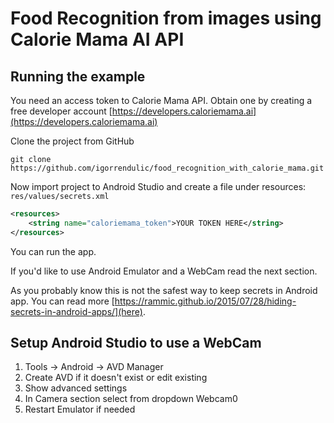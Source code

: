 # Food Recognition from images using Calorie Mama AI API

## Running the example

You need an access token to Calorie Mama API. Obtain one by creating a free developer account [https://developers.caloriemama.ai](https://developers.caloriemama.ai)

Clone the project from GitHub

```
git clone https://github.com/igorrendulic/food_recognition_with_calorie_mama.git
```

Now import project to Android Studio and create a file under resources: `res/values/secrets.xml`
```xml
<resources>
    <string name="caloriemama_token">YOUR TOKEN HERE</string>
</resources>
```

You can run the app. 

If you'd like to use Android Emulator and a WebCam read the next section.

As you probably know this is not the safest way to keep secrets in Android app. You can read more [https://rammic.github.io/2015/07/28/hiding-secrets-in-android-apps/](here).

## Setup Android Studio to use a WebCam

1. Tools -> Android -> AVD Manager
2. Create AVD if it doesn't exist or edit existing
3. Show advanced settings
4. In Camera section select from dropdown Webcam0
5. Restart Emulator if needed

